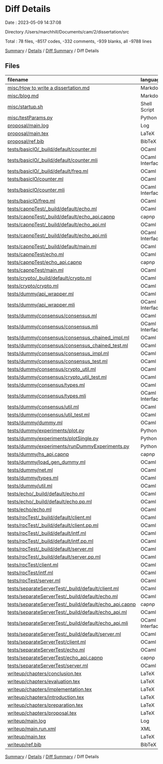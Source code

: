# Diff Details

Date : 2023-05-09 14:37:08

Directory /Users/marchhill/Documents/cam/2/dissertation/src

Total : 78 files,  -8517 codes, -332 comments, -939 blanks, all -9788 lines

[Summary](results.md) / [Details](details.md) / [Diff Summary](diff.md) / Diff Details

## Files
| filename | language | code | comment | blank | total |
| :--- | :--- | ---: | ---: | ---: | ---: |
| [misc/How to write a dissertation.md](/misc/How%20to%20write%20a%20dissertation.md) | Markdown | -86 | 0 | -14 | -100 |
| [misc/blog.md](/misc/blog.md) | Markdown | -4 | 0 | -3 | -7 |
| [misc/startup.sh](/misc/startup.sh) | Shell Script | -5 | 0 | 0 | -5 |
| [misc/testParams.py](/misc/testParams.py) | Python | -10 | -2 | -1 | -13 |
| [proposal/main.log](/proposal/main.log) | Log | -184 | 0 | -5 | -189 |
| [proposal/main.tex](/proposal/main.tex) | LaTeX | -67 | 0 | -14 | -81 |
| [proposal/ref.bib](/proposal/ref.bib) | BibTeX | -8 | 0 | 0 | -8 |
| [tests/basicIO/_build/default/counter.ml](/tests/basicIO/_build/default/counter.ml) | OCaml | -9 | 0 | -2 | -11 |
| [tests/basicIO/_build/default/counter.mli](/tests/basicIO/_build/default/counter.mli) | OCaml Interface | -5 | 0 | -4 | -9 |
| [tests/basicIO/_build/default/freq.ml](/tests/basicIO/_build/default/freq.ml) | OCaml | -6 | 0 | -1 | -7 |
| [tests/basicIO/counter.ml](/tests/basicIO/counter.ml) | OCaml | -9 | 0 | -2 | -11 |
| [tests/basicIO/counter.mli](/tests/basicIO/counter.mli) | OCaml Interface | -5 | 0 | -4 | -9 |
| [tests/basicIO/freq.ml](/tests/basicIO/freq.ml) | OCaml | -6 | 0 | -1 | -7 |
| [tests/capnpTest/_build/default/echo.ml](/tests/capnpTest/_build/default/echo.ml) | OCaml | -22 | 0 | -4 | -26 |
| [tests/capnpTest/_build/default/echo_api.capnp](/tests/capnpTest/_build/default/echo_api.capnp) | capnp | -4 | 0 | -1 | -5 |
| [tests/capnpTest/_build/default/echo_api.ml](/tests/capnpTest/_build/default/echo_api.ml) | OCaml | -206 | 0 | -21 | -227 |
| [tests/capnpTest/_build/default/echo_api.mli](/tests/capnpTest/_build/default/echo_api.mli) | OCaml Interface | -100 | 0 | -10 | -110 |
| [tests/capnpTest/_build/default/main.ml](/tests/capnpTest/_build/default/main.ml) | OCaml | -35 | 0 | -7 | -42 |
| [tests/capnpTest/echo.ml](/tests/capnpTest/echo.ml) | OCaml | -71 | -16 | -11 | -98 |
| [tests/capnpTest/echo_api.capnp](/tests/capnpTest/echo_api.capnp) | capnp | -4 | 0 | -1 | -5 |
| [tests/capnpTest/main.ml](/tests/capnpTest/main.ml) | OCaml | -39 | -5 | -7 | -51 |
| [tests/crypto/_build/default/crypto.ml](/tests/crypto/_build/default/crypto.ml) | OCaml | -30 | 0 | -3 | -33 |
| [tests/crypto/crypto.ml](/tests/crypto/crypto.ml) | OCaml | -30 | 0 | -3 | -33 |
| [tests/dummy/api_wrapper.ml](/tests/dummy/api_wrapper.ml) | OCaml | -160 | -2 | -15 | -177 |
| [tests/dummy/api_wrapper.mli](/tests/dummy/api_wrapper.mli) | OCaml Interface | -5 | 0 | -1 | -6 |
| [tests/dummy/consensus/consensus.ml](/tests/dummy/consensus/consensus.ml) | OCaml | -3 | 0 | -1 | -4 |
| [tests/dummy/consensus/consensus.mli](/tests/dummy/consensus/consensus.mli) | OCaml Interface | -10 | -3 | -4 | -17 |
| [tests/dummy/consensus/consensus_chained_impl.ml](/tests/dummy/consensus/consensus_chained_impl.ml) | OCaml | -180 | -9 | -20 | -209 |
| [tests/dummy/consensus/consensus_chained_test.ml](/tests/dummy/consensus/consensus_chained_test.ml) | OCaml | -1,135 | -16 | -26 | -1,177 |
| [tests/dummy/consensus/consensus_impl.ml](/tests/dummy/consensus/consensus_impl.ml) | OCaml | -218 | -7 | -21 | -246 |
| [tests/dummy/consensus/consensus_test.ml](/tests/dummy/consensus/consensus_test.ml) | OCaml | -1,381 | -25 | -32 | -1,438 |
| [tests/dummy/consensus/crypto_util.ml](/tests/dummy/consensus/crypto_util.ml) | OCaml | -77 | -2 | -6 | -85 |
| [tests/dummy/consensus/crypto_util_test.ml](/tests/dummy/consensus/crypto_util_test.ml) | OCaml | -24 | 0 | -2 | -26 |
| [tests/dummy/consensus/types.ml](/tests/dummy/consensus/types.ml) | OCaml | -39 | -1 | -7 | -47 |
| [tests/dummy/consensus/types.mli](/tests/dummy/consensus/types.mli) | OCaml Interface | -39 | -1 | -7 | -47 |
| [tests/dummy/consensus/util.ml](/tests/dummy/consensus/util.ml) | OCaml | -192 | -5 | -31 | -228 |
| [tests/dummy/consensus/util_test.ml](/tests/dummy/consensus/util_test.ml) | OCaml | -76 | 0 | -12 | -88 |
| [tests/dummy/dummy.ml](/tests/dummy/dummy.ml) | OCaml | -42 | -3 | -9 | -54 |
| [tests/dummy/experiments/plot.py](/tests/dummy/experiments/plot.py) | Python | -63 | -6 | -10 | -79 |
| [tests/dummy/experiments/plotSingle.py](/tests/dummy/experiments/plotSingle.py) | Python | -26 | -2 | -5 | -33 |
| [tests/dummy/experiments/runDummyExperiments.py](/tests/dummy/experiments/runDummyExperiments.py) | Python | -40 | -8 | -11 | -59 |
| [tests/dummy/hs_api.capnp](/tests/dummy/hs_api.capnp) | capnp | -53 | 0 | -7 | -60 |
| [tests/dummy/load_gen_dummy.ml](/tests/dummy/load_gen_dummy.ml) | OCaml | -131 | -10 | -19 | -160 |
| [tests/dummy/net.ml](/tests/dummy/net.ml) | OCaml | -107 | -6 | -7 | -120 |
| [tests/dummy/types.ml](/tests/dummy/types.ml) | OCaml | -28 | 0 | -1 | -29 |
| [tests/dummy/util.ml](/tests/dummy/util.ml) | OCaml | -91 | -5 | -12 | -108 |
| [tests/echo/_build/default/echo.ml](/tests/echo/_build/default/echo.ml) | OCaml | -23 | -13 | -4 | -40 |
| [tests/echo/_build/default/echo.pp.ml](/tests/echo/_build/default/echo.pp.ml) | OCaml | -16 | 0 | 0 | -16 |
| [tests/echo/echo.ml](/tests/echo/echo.ml) | OCaml | -23 | -13 | -4 | -40 |
| [tests/rpcTest/_build/default/client.ml](/tests/rpcTest/_build/default/client.ml) | OCaml | -33 | 0 | -4 | -37 |
| [tests/rpcTest/_build/default/client.pp.ml](/tests/rpcTest/_build/default/client.pp.ml) | OCaml | -10 | 0 | 0 | -10 |
| [tests/rpcTest/_build/default/intf.ml](/tests/rpcTest/_build/default/intf.ml) | OCaml | -8 | 0 | 0 | -8 |
| [tests/rpcTest/_build/default/intf.pp.ml](/tests/rpcTest/_build/default/intf.pp.ml) | OCaml | -3 | 0 | 0 | -3 |
| [tests/rpcTest/_build/default/server.ml](/tests/rpcTest/_build/default/server.ml) | OCaml | -40 | 0 | -3 | -43 |
| [tests/rpcTest/_build/default/server.pp.ml](/tests/rpcTest/_build/default/server.pp.ml) | OCaml | -39 | 0 | 0 | -39 |
| [tests/rpcTest/client.ml](/tests/rpcTest/client.ml) | OCaml | -33 | 0 | -4 | -37 |
| [tests/rpcTest/intf.ml](/tests/rpcTest/intf.ml) | OCaml | -8 | 0 | 0 | -8 |
| [tests/rpcTest/server.ml](/tests/rpcTest/server.ml) | OCaml | -45 | 0 | -7 | -52 |
| [tests/separateServerTest/_build/default/client.ml](/tests/separateServerTest/_build/default/client.ml) | OCaml | -22 | 0 | -7 | -29 |
| [tests/separateServerTest/_build/default/echo.ml](/tests/separateServerTest/_build/default/echo.ml) | OCaml | -20 | 0 | -5 | -25 |
| [tests/separateServerTest/_build/default/echo_api.capnp](/tests/separateServerTest/_build/default/echo_api.capnp) | capnp | -4 | 0 | -1 | -5 |
| [tests/separateServerTest/_build/default/echo_api.ml](/tests/separateServerTest/_build/default/echo_api.ml) | OCaml | -206 | 0 | -21 | -227 |
| [tests/separateServerTest/_build/default/echo_api.mli](/tests/separateServerTest/_build/default/echo_api.mli) | OCaml Interface | -100 | 0 | -10 | -110 |
| [tests/separateServerTest/_build/default/server.ml](/tests/separateServerTest/_build/default/server.ml) | OCaml | -24 | 0 | -6 | -30 |
| [tests/separateServerTest/client.ml](/tests/separateServerTest/client.ml) | OCaml | -22 | 0 | -7 | -29 |
| [tests/separateServerTest/echo.ml](/tests/separateServerTest/echo.ml) | OCaml | -20 | 0 | -5 | -25 |
| [tests/separateServerTest/echo_api.capnp](/tests/separateServerTest/echo_api.capnp) | capnp | -4 | 0 | -1 | -5 |
| [tests/separateServerTest/server.ml](/tests/separateServerTest/server.ml) | OCaml | -24 | 0 | -6 | -30 |
| [writeup/chapters/conclusion.tex](/writeup/chapters/conclusion.tex) | LaTeX | -6 | -7 | -10 | -23 |
| [writeup/chapters/evaluation.tex](/writeup/chapters/evaluation.tex) | LaTeX | -163 | -47 | -77 | -287 |
| [writeup/chapters/implementation.tex](/writeup/chapters/implementation.tex) | LaTeX | -383 | -83 | -106 | -572 |
| [writeup/chapters/introduction.tex](/writeup/chapters/introduction.tex) | LaTeX | -13 | -1 | -7 | -21 |
| [writeup/chapters/preparation.tex](/writeup/chapters/preparation.tex) | LaTeX | -122 | -4 | -71 | -197 |
| [writeup/chapters/proposal.tex](/writeup/chapters/proposal.tex) | LaTeX | -60 | -8 | -15 | -83 |
| [writeup/main.log](/writeup/main.log) | Log | -1,206 | 0 | -78 | -1,284 |
| [writeup/main.run.xml](/writeup/main.run.xml) | XML | -79 | -3 | -1 | -83 |
| [writeup/main.tex](/writeup/main.tex) | LaTeX | -133 | -19 | -50 | -202 |
| [writeup/ref.bib](/writeup/ref.bib) | BibTeX | -560 | 0 | -44 | -604 |

[Summary](results.md) / [Details](details.md) / [Diff Summary](diff.md) / Diff Details